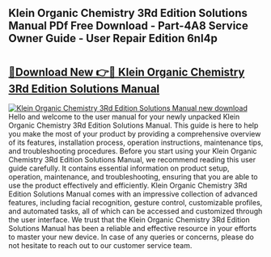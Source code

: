 ## Klein Organic Chemistry 3Rd Edition Solutions Manual PDf Free Download - Part-4A8 Service Owner Guide - User Repair Edition 6nI4p

# <h2><a href="http://bc44633.oget.top/?id=Klein+Organic+Chemistry+3Rd+Edition+Solutions+Manual">🔗Download New 👉🔴 Klein Organic Chemistry 3Rd Edition Solutions Manual</a></h2>

[![Klein Organic Chemistry 3Rd Edition Solutions Manual new download](https://i.imgur.com/5g1atiW.png)](http://bc44633.oget.top/?id=Klein+Organic+Chemistry+3Rd+Edition+Solutions+Manual)
Hello and welcome to the user manual for your newly unpacked Klein Organic Chemistry 3Rd Edition Solutions Manual. This guide is here to help you make the most of your product by providing a comprehensive overview of its features, installation process, operation instructions, maintenance tips, and troubleshooting procedures. Before you start using your Klein Organic Chemistry 3Rd Edition Solutions Manual, we recommend reading this user guide carefully. It contains essential information on product setup, operation, maintenance, and troubleshooting, ensuring that you are able to use the product effectively and efficiently. Klein Organic Chemistry 3Rd Edition Solutions Manual comes with an impressive collection of advanced features, including facial recognition, gesture control, customizable profiles, and automated tasks, all of which can be accessed and customized through the user interface. We trust that the Klein Organic Chemistry 3Rd Edition Solutions Manual has been a reliable and effective resource in your efforts to master your new device. In case of any queries or concerns, please do not hesitate to reach out to our customer service team.
